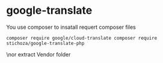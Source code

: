 # google-translate
You use composer to insatall requert composer files 

<code>composer require google/cloud-translate
composer require stichoza/google-translate-php</code>


\nor extract Vendor folder 
